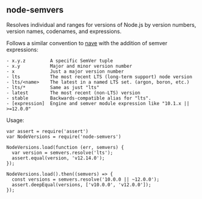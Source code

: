 ## node-semvers

Resolves individual and ranges for versions of Node.js by version numbers, version names, codenames, and expressions.

Follows a similar convention to [nave](https://github.com/isaacs/nave) with the addition of semver expressions:

```
- x.y.z         A specific SemVer tuple
- x.y           Major and minor version number
- x             Just a major version number
- lts           The most recent LTS (long-term support) node version
- lts/<name>    The latest in a named LTS set. (argon, boron, etc.)
- lts/*         Same as just "lts"
- latest        The most recent (non-LTS) version
- stable        Backwards-compatible alias for "lts".
- [expression]  Engine and semver module expression like "10.1.x || >=12.0.0"
```

Usage:

```
var assert = require('assert')
var NodeVersions = require('node-semvers')

NodeVersions.load(function (err, semvers) {
  var version = semvers.resolve('lts');
  assert.equal(version, 'v12.14.0');
});

NodeVersions.load().then((semvers) => {
  const versions = semvers.resolve('10.0.0 || ~12.0.0');
  assert.deepEqual(versions, ['v10.0.0', 'v12.0.0']);
});

```

